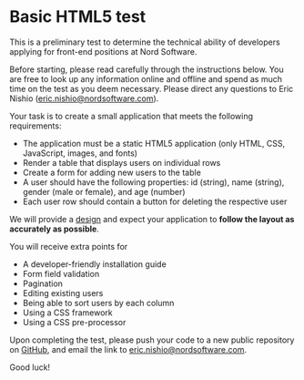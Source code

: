 # Basic HTML5 test

This is a preliminary test to determine the technical ability of developers applying for front-end positions at Nord Software.

Before starting, please read carefully through the instructions below. You are free to look up any information online and offline and spend as much time on the test as you deem necessary. Please direct any questions to Eric Nishio (eric.nishio@nordsoftware.com).

Your task is to create a small application that meets the following requirements:

- The application must be a static HTML5 application (only HTML, CSS, JavaScript, images, and fonts)
- Render a table that displays users on individual rows
- Create a form for adding new users to the table
- A user should have the following properties: id (string), name (string), gender (male or female), and age (number)
- Each user row should contain a button for deleting the respective user

We will provide a [design](design.pdf) and expect your application to **follow the layout as accurately as possible**.

You will receive extra points for

- A developer-friendly installation guide
- Form field validation
- Pagination
- Editing existing users
- Being able to sort users by each column
- Using a CSS framework
- Using a CSS pre-processor

Upon completing the test, please push your code to a new public repository on [GitHub](https://github.com), and email the link to eric.nishio@nordsoftware.com.

Good luck!
